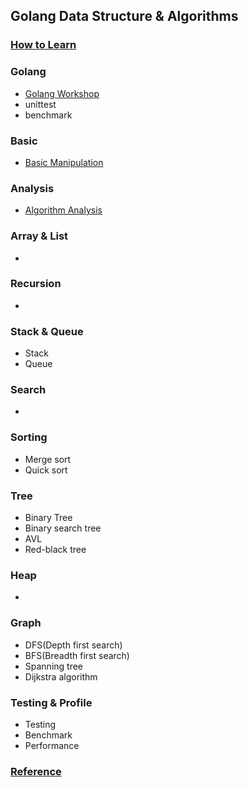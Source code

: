 ## Golang Data Structure & Algorithms
### [How to Learn](HowToLearn.md)

### Golang
 * [Golang Workshop](https://github.com/jeyong/goworkshop)
 * unittest
 * benchmark
### Basic
 * [Basic Manipulation](BasicManipulation.md)
### Analysis
 * [Algorithm Analysis](AlgorithmAnalysis.md)
### Array & List
 * 
### Recursion
 * 
### Stack & Queue
 * Stack
 * Queue
### Search
 * 
### Sorting
 * Merge sort
 * Quick sort
### Tree
 * Binary Tree
 * Binary search tree
 * AVL
 * Red-black tree
### Heap
 * 
### Graph
 * DFS(Depth first search)
 * BFS(Breadth first search)
 * Spanning tree
 * Dijkstra algorithm
### Testing & Profile
 * Testing
 * Benchmark
 * Performance
### [Reference](Reference.md)
